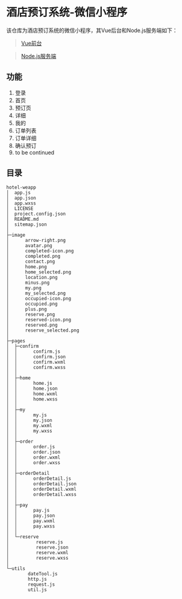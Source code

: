 # 酒店预订系统-微信小程序
该仓库为酒店预订系统的微信小程序，其Vue后台和Node.js服务端如下：
> [Vue前台](https://github.com/xkcease/hotel-management)  

> [Node.js服务端](https://github.com/xkcease/hotel-server)

## 功能
1.  登录 
2.	首页
3.	预订页
4.	详细 
5.	我的
6.	订单列表
7.  订单详细
8.  确认预订
9.  to be continued

## 目录
```shell
hotel-weapp
│  app.js
│  app.json
│  app.wxss
│  LICENSE
│  project.config.json
│  README.md
│  sitemap.json
│
├─image
│      arrow-right.png
│      avatar.png
│      completed-icon.png
│      completed.png
│      contact.png
│      home.png
│      home_selected.png
│      location.png
│      minus.png
│      my.png
│      my_selected.png
│      occupied-icon.png
│      occupied.png
│      plus.png
│      reserve.png
│      reserved-icon.png
│      reserved.png
│      reserve_selected.png
│
├─pages
│  ├─confirm
│  │      confirm.js
│  │      confirm.json
│  │      confirm.wxml
│  │      confirm.wxss
│  │
│  ├─home
│  │      home.js
│  │      home.json
│  │      home.wxml
│  │      home.wxss
│  │
│  ├─my
│  │      my.js
│  │      my.json
│  │      my.wxml
│  │      my.wxss
│  │
│  ├─order
│  │      order.js
│  │      order.json
│  │      order.wxml
│  │      order.wxss
│  │
│  ├─orderDetail
│  │      orderDetail.js
│  │      orderDetail.json
│  │      orderDetail.wxml
│  │      orderDetail.wxss
│  │
│  ├─pay
│  │      pay.js
│  │      pay.json
│  │      pay.wxml
│  │      pay.wxss
│  │
│  └─reserve
│          reserve.js
│          reserve.json
│          reserve.wxml
│          reserve.wxss
│
└─utils
        dateTool.js
        http.js
        request.js
        util.js
```

